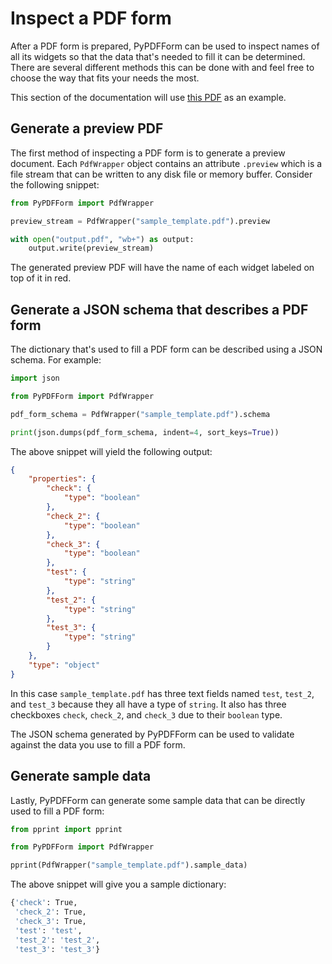 # Inspect a PDF form

After a PDF form is prepared, PyPDFForm can be used to inspect names of all its widgets so that the data 
that's needed to fill it can be determined. There are several different methods this can be done with and feel free 
to choose the way that fits your needs the most.

This section of the documentation will use 
[this PDF](https://github.com/chinapandaman/PyPDFForm/raw/master/pdf_samples/sample_template.pdf) as an example.

## Generate a preview PDF

The first method of inspecting a PDF form is to generate a preview document. Each `PdfWrapper` object contains an 
attribute `.preview` which is a file stream that can be written to any disk file or memory buffer. Consider the 
following snippet:

```python
from PyPDFForm import PdfWrapper

preview_stream = PdfWrapper("sample_template.pdf").preview

with open("output.pdf", "wb+") as output:
    output.write(preview_stream)
```

The generated preview PDF will have the name of each widget labeled on top of it in red.

## Generate a JSON schema that describes a PDF form

The dictionary that's used to fill a PDF form can be described using a JSON schema. For example:

```python
import json

from PyPDFForm import PdfWrapper

pdf_form_schema = PdfWrapper("sample_template.pdf").schema

print(json.dumps(pdf_form_schema, indent=4, sort_keys=True))
```

The above snippet will yield the following output:

```json
{
    "properties": {
        "check": {
            "type": "boolean"
        },
        "check_2": {
            "type": "boolean"
        },
        "check_3": {
            "type": "boolean"
        },
        "test": {
            "type": "string"
        },
        "test_2": {
            "type": "string"
        },
        "test_3": {
            "type": "string"
        }
    },
    "type": "object"
}
```

In this case `sample_template.pdf` has three text fields named `test`, `test_2`, and `test_3` because they all have 
a type of `string`. It also has three checkboxes `check`, `check_2`, and `check_3` due to their `boolean` type.

The JSON schema generated by PyPDFForm can be used to validate against the data you use to fill a PDF form.

## Generate sample data

Lastly, PyPDFForm can generate some sample data that can be directly used to fill a PDF form:

```python
from pprint import pprint

from PyPDFForm import PdfWrapper

pprint(PdfWrapper("sample_template.pdf").sample_data)
```

The above snippet will give you a sample dictionary:

```sh
{'check': True,
 'check_2': True,
 'check_3': True,
 'test': 'test',
 'test_2': 'test_2',
 'test_3': 'test_3'}
```
